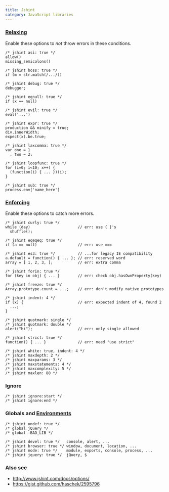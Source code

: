 ```yaml
---
title: Jshint
category: JavaScript libraries
---
```


### [Relaxing](http://www.jshint.com/docs/options/#relaxing-options)

Enable these options to *not* throw errors in these conditions.

    /* jshint asi: true */
    allow()
    missing_semicolons()

    /* jshint boss: true */
    if (m = str.match(/.../))

    /* jshint debug: true */
    debugger;

    /* jshint eqnull: true */
    if (x == null)

    /* jshint evil: true */
    eval('...')

    /* jshint expr: true */
    production && minify = true;
    div.innerWidth;
    expect(x).be.true;

    /* jshint laxcomma: true */
    var one = 1
      , two = 2;

    /* jshint loopfunc: true */
    for (i=0; i<10; x++) {
      (function(i) { ... })(i);
    }

    /* jshint sub: true */
    process.env['name_here']

### [Enforcing](http://www.jshint.com/docs/options/#enforcing-options)

Enable these options to catch more errors.

    /* jshint curly: true */
    while (day)                     // err: use { }'s
      shuffle();

    /* jshint eqeqeq: true */
    if (a == null)                  // err: use ===

    /* jshint es3: true */          // ...for legacy IE compatibility
    a.default = function() { ... }; // err: reserved word
    array = [ 1, 2, 3, ];           // err: extra comma

    /* jshint forin: true */
    for (key in obj) { ... }        // err: check obj.hasOwnProperty(key)

    /* jshint freeze: true */
    Array.prototype.count = ...;    // err: don't modify native prototypes

    /* jshint indent: 4 */
    if (x) {                        // err: expected indent of 4, found 2
      ...;
    }

    /* jshint quotmark: single */
    /* jshint quotmark: double */
    alert("hi");                    // err: only single allowed

    /* jshint strict: true */
    function() { ... }              // err: need "use strict"

    /* jshint white: true, indent: 4 */
    /* jshint maxdepth: 2 */
    /* jshint maxparams: 3 */
    /* jshint maxstatements: 4 */
    /* jshint maxcomplexity: 5 */
    /* jshint maxlen: 80 */

### Ignore

    /* jshint ignore:start */
    /* jshint ignore:end */

### Globals and [Environments](http://www.jshint.com/docs/options/#environments)

    /* jshint undef: true */
    /* global jQuery */
    /* global -BAD_LIB */

    /* jshint devel: true */   console, alert, ...
    /* jshint browser: true */ window, document, location, ...
    /* jshint node: true */    module, exports, console, process, ...
    /* jshint jquery: true */  jQuery, $

### Also see

 * http://www.jshint.com/docs/options/
 * https://gist.github.com/haschek/2595796

